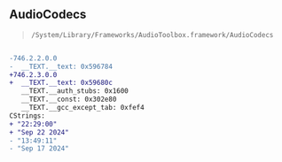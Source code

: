 ## AudioCodecs

> `/System/Library/Frameworks/AudioToolbox.framework/AudioCodecs`

```diff

-746.2.2.0.0
-  __TEXT.__text: 0x596784
+746.2.3.0.0
+  __TEXT.__text: 0x59680c
   __TEXT.__auth_stubs: 0x1600
   __TEXT.__const: 0x302e80
   __TEXT.__gcc_except_tab: 0xfef4
CStrings:
+ "22:29:00"
+ "Sep 22 2024"
- "13:49:11"
- "Sep 17 2024"

```
